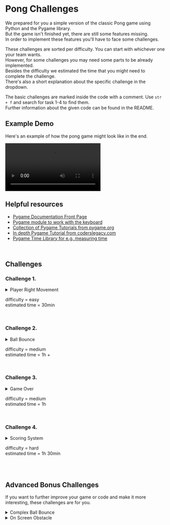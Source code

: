 # **Pong Challenges**

We prepared for you a simple version of the classic Pong game using Python and the Pygame library.\
But the game isn't finished yet, there are still some features missing.\
In order to implement these features you'll have to face some challenges.

These challenges are sorted per difficulty. You can start with whichever one your team wants.\
However, for some challenges you may need some parts to be already implemented.\
Besides the difficulty we estimated the time that you might need to complete the challenge.\
There's also a short explanation about the specific challenge in the dropdown.

The basic challenges are marked inside the code with a comment. Use `str + f` and search for task 1-4 to find them.\
Further information about the given code can be found in the README.


## Example Demo
Here's an example of how the pong game might look like in the end.

![](/graphics/pong.mp4)

## Helpful resources
- [Pygame Documentation Front Page](https://www.pygame.org/docs/)
- [Pygame module to work with the keyboard](https://www.pygame.org/docs/ref/key.html)
- [Collection of Pygame Tutorials from pygame.org](https://www.pygame.org/wiki/tutorials)
- [In depth Pygame Tutorial from coderslegacy.com](https://coderslegacy.com/python/python-pygame-tutorial/)
- [Pygame Time Library for e.g. measuring time](https://docs.python.org/3/library/time.html)

<br>

## Challenges
### Challenge 1.
<details>
<summary>Player Right Movement</summary>

Only Player left can move, that's pretty unfair if you ask me.
- Help Player right to move.
- Hint: the variable for the player_left movement is changed multiple times in the code
</details>

difficulty = easy\
estimated time = 30min

 <br>

### Challenge 2.
<details>
<summary>Ball Bounce</summary>

The ball bounces off the players for now and goes only left and right. Boring :(
- Make it also go up and down after a bounce. Maybe even at the start and after a reset of the ball.
- You will notice that the ball doesn't bounce off the top and bottom of the window, so you'll have to make it bounce there as well.
- Hint: look at the current implementation to change the balls direction
</details>

difficulty = medium\
estimated time = 1h +

<br>

### Challenge 3.
<details>
<summary>Game Over</summary>

Who's truly winning in an endless game?
- Make the game end.
- Announce the winner.
- Give the game over state its own screen display and the players the possibility to restart.
</details>

difficulty = medium\
estimated time = 1h

<br>

### Challenge 4.
<details>
<summary> Scoring System </summary>

So you've been winning a lot? Congrats, but are you at the top of the game? Who beats the opponent faster or makes the most points?\
In order to show the best of the best you'll need a saving system and show it somewhere e.g. the game over screen from challenge 3.
- We prepared three empty functions for saving, loading and updating the scores for you to work on and a `scores.txt` file.\
The `get_player_name()` function already gives you the name, so you don't have to worry about that.
- If you choose to end the game after a certain matchtime you can save and display the top scores.
- If you choose to end the game after a certain amount of points you can save and display the shortest matchtimes.
</details>

difficulty = hard\
estimated time = 1h 30min

<br>
<br>

## Advanced Bonus Challenges
If you want to further improve your game or code and make it more interesting, these challenges are for you.
<details>
<summary>Complex Ball Bounce</summary>

Maybe you want to give the player more control over the ball or maybe take some control away.
- You can try and make the ball bounce more realistic or dynamic.
- e.g. make the ball go up when the player hits it with the top part of the paddle and straight with the middle etc.
</details>
<details>
<summary>On Screen Obstacle</summary>

Imagine you are battling it out and suddenly a small obstacle appears blocking your shot.
- Make the game a bit harder by placing a small object in the playfield after a certain amount of time.
- It shouldn't be the same position all the time.
- After each round/point the obstacle should disappear again and reappear if the time is met.

</details>